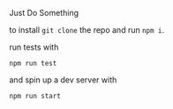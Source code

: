 Just Do Something

to install `git clone` the repo and run `npm i`.

run tests with 

`npm run test`

and spin up a dev server with

`npm run start`


